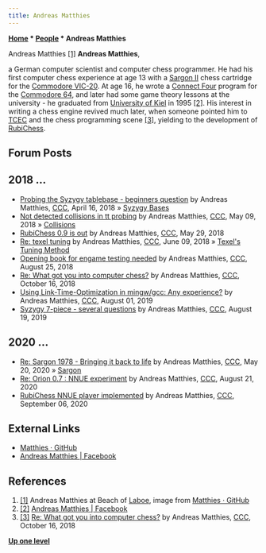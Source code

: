 ```yaml
---
title: Andreas Matthies
---
```

**[Home](Home "Home") * [People](People "People") * Andreas Matthies**

[](https://github.com/Matthies) Andreas Matthies <a id="cite-note-1" href="#cite-ref-1">[1]</a>
**Andreas Matthies**,

a German computer scientist and computer chess programmer.
He had his first computer chess experience at age 13 with a [Sargon II](Sargon "Sargon") chess cartridge for the [Commodore VIC-20](Commodore_VIC-20 "Commodore VIC-20").
At age 16, he wrote a [Connect Four](Connect_Four "Connect Four") program for the [Commodore 64](Commodore_64 "Commodore 64"), and later had some game theory lessons at the university - he graduated from [University of Kiel](https://en.wikipedia.org/wiki/University_of_Kiel) in 1995 <a id="cite-note-2" href="#cite-ref-2">[2]</a>.
His interest in writing a chess engine revived much later, when someone pointed him to [TCEC](TCEC "TCEC") and the chess programming scene <a id="cite-note-3" href="#cite-ref-3">[3]</a>,
yielding to the development of [RubiChess](RubiChess "RubiChess").

## Forum Posts

## 2018 ...

- [Probing the Syzygy tablebase - beginners question](http://www.talkchess.com/forum/viewtopic.php?t=67122) by Andreas Matthies, [CCC](CCC "CCC"), April 16, 2018 » [Syzygy Bases](Syzygy_Bases "Syzygy Bases")
- [Not detected collisions in tt probing](http://www.talkchess.com/forum3/viewtopic.php?f=7&t=67387) by Andreas Matthies, [CCC](CCC "CCC"), May 09, 2018 » [Collisions](Transposition_Table#Collisions "Transposition Table")
- [RubiChess 0.9 is out](http://www.talkchess.com/forum3/viewtopic.php?f=2&t=67594) by Andreas Matthies, [CCC](CCC "CCC"), May 29, 2018
- [Re: texel tuning](http://www.talkchess.com/forum3/viewtopic.php?f=7&t=67614&start=8) by Andreas Matthies, [CCC](CCC "CCC"), June 09, 2018 » [Texel's Tuning Method](Texel%27s_Tuning_Method "Texel's Tuning Method")
- [Opening book for engame testing needed](http://www.talkchess.com/forum3/viewtopic.php?f=2&t=68296) by Andreas Matthies, [CCC](CCC "CCC"), August 25, 2018
- [Re: What got you into computer chess?](http://www.talkchess.com/forum3/viewtopic.php?f=2&t=68659&start=5) by Andreas Matthies, [CCC](CCC "CCC"), October 16, 2018
- [Using Link-Time-Optimization in mingw/gcc: Any experience?](http://www.talkchess.com/forum3/viewtopic.php?f=7&t=71429) by Andreas Matthies, [CCC](CCC "CCC"), August 01, 2019
- [Syzygy 7-piece - several questions](http://www.talkchess.com/forum3/viewtopic.php?f=7&t=71604) by Andreas Matthies, [CCC](CCC "CCC"), August 19, 2019

## 2020 ...

- [Re: Sargon 1978 - Bringing it back to life](http://www.talkchess.com/forum3/viewtopic.php?f=7&t=73969&start=1) by Andreas Matthies, [CCC](CCC "CCC"), May 20, 2020 » [Sargon](Sargon "Sargon")
- [Re: Orion 0.7 : NNUE experiment](http://www.talkchess.com/forum3/viewtopic.php?f=2&t=74828&start=5) by Andreas Matthies, [CCC](CCC "CCC"), August 21, 2020
- [RubiChess NNUE player implemented](http://www.talkchess.com/forum3/viewtopic.php?f=2&t=75016) by Andreas Matthies, [CCC](CCC "CCC"), September 06, 2020

## External Links

- [Matthies · GitHub](https://github.com/Matthies)
- [Andreas Matthies | Facebook](https://de-de.facebook.com/toenderup)

## References

1. <a id="cite-ref-1" href="#cite-note-1">[1]</a> Andreas Matthies at Beach of [Laboe](https://en.wikipedia.org/wiki/Laboe), image from [Matthies · GitHub](https://github.com/Matthies)
1. <a id="cite-ref-2" href="#cite-note-2">[2]</a> [Andreas Matthies | Facebook](https://de-de.facebook.com/toenderup)
1. <a id="cite-ref-3" href="#cite-note-3">[3]</a> [Re: What got you into computer chess?](http://www.talkchess.com/forum3/viewtopic.php?f=2&t=68659&start=5) by Andreas Matthies, [CCC](CCC "CCC"), October 16, 2018

**[Up one level](People "People")**

